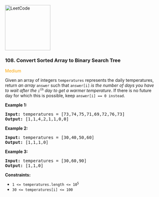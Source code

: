 <a href="https://leetcode.com/problems/daily-temperatures/" target="_blank">
    <img src="https://assets.leetcode.com/static_assets/public/webpack_bundles/images/logo-dark.e99485d9b.svg"
        style="width:150px" alt="LeetCode"/>
</a>

### 108. Convert Sorted Array to Binary Search Tree

<span style="color:orange">Medium</span>

Given an array of integers `temperatures` represents the daily temperatures,
return _an array_ `answer` such that `answer[i]` _is the number of days you have
to wait after the <code>i<sup>th</sup></code> day to get a warmer temperature_.
If there is no future day for which this is possible,
keep `answer[i] == 0 instead`.

__Example 1:__
<pre>
<b>Input:</b> temperatures = [73,74,75,71,69,72,76,73]
<b>Output:</b> [1,1,4,2,1,1,0,0]
</pre>

__Example 2:__
<pre>
<b>Input:</b> temperatures = [30,40,50,60]
<b>Output:</b> [1,1,1,0]
</pre>

__Example 3:__
<pre>
<b>Input:</b> temperatures = [30,60,90]
<b>Output:</b> [1,1,0]
</pre>

__Constraints:__

* <code>1 <= temperatures.length <= 10<sup>5</sup></code>
* `30 <= temperatures[i] <= 100`
